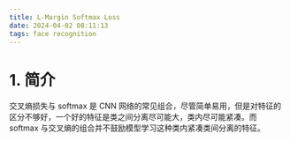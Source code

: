 ```yaml
---
title: L-Margin Softmax Loss
date: 2024-04-02 08:11:13
tags: face recognition
---
```


# 1. 简介

交叉熵损失与 softmax 是 CNN 网络的常见组合，尽管简单易用，但是对特征的区分不够好，一个好的特征是类之间分离尽可能大，类内尽可能紧凑。而 softmax 与交叉熵的组合并不鼓励模型学习这种类内紧凑类间分离的特征。